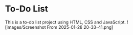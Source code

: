 # To-Do List
 This is a to-do list project using HTML, CSS and JavaScript.
![images/Screenshot From 2025-01-28 20-33-41.png]
